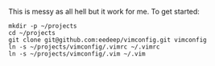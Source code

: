 This is messy as all hell but it work for me. To get started:


```
mkdir -p ~/projects
cd ~/projects 
git clone git@github.com:eedeep/vimconfig.git vimconfig
ln -s ~/projects/vimconfig/.vimrc ~/.vimrc
ln -s ~/projects/vimconfig/.vim ~/.vim
```
